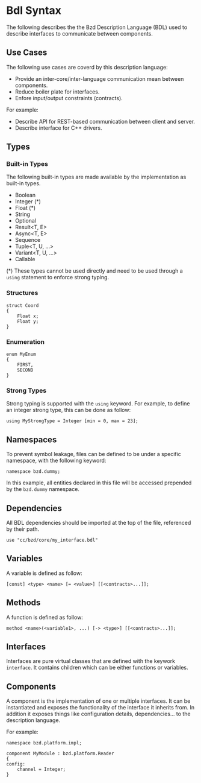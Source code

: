 # Bdl Syntax

The following describes the the Bzd Description Language (BDL) used to describe interfaces to communicate between components.

## Use Cases

The following use cases are coverd by this description language:
- Provide an inter-core/inter-language communication mean between components.
- Reduce boiler plate for interfaces.
- Enfore input/output constraints (contracts).

For example:
- Describe API for REST-based communication between client and server.
- Describe interface for C++ drivers.

## Types

### Built-in Types

The following built-in types are made available by the implementation as built-in types.

- Boolean
- Integer (*)
- Float (*)
- String
- Optional<T>
- Result<T, E>
- Async<T, E>
- Sequence<T>
- Tuple<T, U, ...>
- Variant<T, U, ...>
- Callable

(*) These types cannot be used directly and need to be used through a `using` statement to enforce strong typing.

### Structures

```
struct Coord
{
	Float x;
	Float y;
}
```

### Enumeration
```
enum MyEnum
{
	FIRST,
	SECOND
}
```

### Strong Types

Strong typing is supported with the `using` keyword. For example, to define an integer strong type, this can be done as follow:
```
using MyStrongType = Integer [min = 0, max = 23];
```

## Namespaces

To prevent symbol leakage, files can be defined to be under a specific namespace, with the following keyword:
```
namespace bzd.dummy;
```
In this example, all entities declared in this file will be accessed prepended by the `bzd.dummy` namespace.

## Dependencies

All BDL dependencies should be imported at the top of the file, referenced by their path.
```
use "cc/bzd/core/my_interface.bdl"
```

## Variables

A variable is defined as follow:
```
[const] <type> <name> [= <value>] [[<contracts>...]];
```

## Methods

A function is defined as follow:
```
method <name>(<variable1>, ...) [-> <type>] [[<contracts>...]];
```

## Interfaces

Interfaces are pure virtual classes that are defined with the keywork `interface`.
It contains children which can be either functions or variables.

## Components

A component is the implementation of one or multiple interfaces. It can be instantiated and exposes
the functionality of the interface it inherits from.
In addition it exposes things like configuration details, dependencies... to the description language.

For example:
```
namespace bzd.platform.impl;

component MyModule : bzd.platform.Reader
{
config:
	channel = Integer;
}
```
